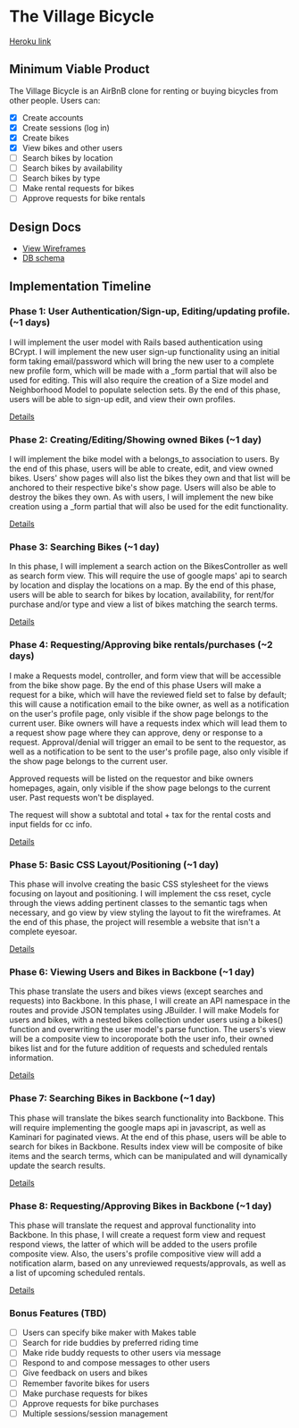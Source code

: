 # The Village Bicycle

[Heroku link][heroku]

[heroku]: http://villagebicycle.herokuapp.com

## Minimum Viable Product
The Village Bicycle is an AirBnB clone for renting or buying bicycles from other people. Users can:

- [x] Create accounts
- [x] Create sessions (log in)
- [x] Create bikes
- [x] View bikes and other users
- [ ] Search bikes by location
- [ ] Search bikes by availability
- [ ] Search bikes by type
- [ ] Make rental requests for bikes
- [ ] Approve requests for bike rentals

## Design Docs
* [View Wireframes][views]
* [DB schema][schema]

[views]: ./docs/views.md
[schema]: ./docs/schema.md

## Implementation Timeline

### Phase 1: User Authentication/Sign-up, Editing/updating profile. (~1 days)
I will implement the user model with Rails based authentication using BCrypt. I
will implement the new user sign-up functionality using an initial form taking email/password which will
bring the new user to a complete new profile form, which will be made with a _form partial
that will also be used for editing. This will also require the creation of a Size model and Neighborhood
Model to populate selection sets. By the end of this phase, users will be able to sign-up
edit, and view their own profiles.

[Details][phase-one]

### Phase 2: Creating/Editing/Showing owned Bikes (~1 day)
I will implement the bike model with a belongs_to association to users. By the end of this phase,
users will be able to create, edit, and view owned bikes. Users' show pages will also list the
bikes they own and that list will be anchored to their respective bike's show page. Users will also be
able to destroy the bikes they own. As with users, I will implement the new bike creation using a _form
partial that will also be used for the edit functionality.

[Details][phase-two]

### Phase 3: Searching Bikes (~1 day)
In this phase, I will implement a search action on the BikesController as well as search form view.
This will require the use of google maps' api to search by location and display the locations on a
map. By the end of this phase, users will be able to search for bikes by location, availability,
for rent/for purchase and/or type and view a list of bikes matching the search terms.

[Details][phase-three]

### Phase 4: Requesting/Approving bike rentals/purchases (~2 days)
I make a Requests model, controller, and form view that will be accessible from the
bike show page. By the end of this phase Users will make a request for a bike, which
will have the reviewed field set to false by default; this will cause a notification email
to the bike owner, as well as a notification on the user's profile page, only visible if the
show page belongs to the current user. Bike owners will have a requests index which will
lead them to a request show page where they can approve, deny or response to a request.
Approval/denial will trigger an email to be sent to the requestor, as well as a notification
to be sent to the user's profile page, also only visible if the show page belongs to the current user.

Approved requests will be listed on the requestor and bike owners homepages, again, only visible if the show page belongs to the current user. Past requests won't be displayed.

The request will show a subtotal and total + tax for the rental costs and input fields for cc info.

[Details][phase-four]

### Phase 5: Basic CSS Layout/Positioning (~1 day)
This phase will involve creating the basic CSS stylesheet for the views focusing on layout and positioning.
I will implement the css reset, cycle through the views adding pertinent classes to the semantic tags when necessary,
and go view by view styling the layout to fit the wireframes. At the end of this phase, the project will
resemble a website that isn't a complete eyesoar.

[Details][phase-five]

### Phase 6: Viewing Users and Bikes in Backbone (~1 day)
This phase translate the users and bikes views (except searches and requests) into Backbone. In this phase, I will
create an API namespace in the routes and provide JSON templates using JBuilder. I will make Models for users
and bikes, with a nested bikes collection under users using a bikes() function and overwriting the user model's
parse function. The users's view will be a composite view to incoroporate both the user info, their owned bikes list
and for the future addition of requests and scheduled rentals information.

[Details][phase-six]

### Phase 7: Searching Bikes in Backbone (~1 day)
This phase will translate the bikes search functionality into Backbone. This will require implementing the google maps api in javascript, as well as Kaminari for paginated views. At the end of this phase, users will be able to search for bikes in Backbone. Results index view will be composite of bike items and the search terms, which can be manipulated and will dynamically update the search results.

[Details][phase-seven]

### Phase 8: Requesting/Approving Bikes in Backbone (~1 day)
This phase will translate the request and approval functionality into Backbone. In this phase, I will create
a request form view and request respond views, the latter of which will be added to the users profile composite view.
Also, the users's profile compositive view will add a notification alarm, based on any unreviewed requests/approvals,
as well as a list of upcoming scheduled rentals.


[Details][phase-eight]

### Bonus Features (TBD)
- [ ] Users can specify bike maker with Makes table
- [ ] Search for ride buddies by preferred riding time
- [ ] Make ride buddy requests to other users via message
- [ ] Respond to and compose messages to other users
- [ ] Give feedback on users and bikes
- [ ] Remember favorite bikes for users
- [ ] Make purchase requests for bikes
- [ ] Approve requests for bike purchases
- [ ] Multiple sessions/session management

[phase-one]: ./docs/phases/phase1.md
[phase-two]: ./docs/phases/phase2.md
[phase-three]: ./docs/phases/phase3.md
[phase-four]: ./docs/phases/phase4.md
[phase-five]: ./docs/phases/phase5.md
[phase-six]: ./docs/phases/phase6.md
[phase-seven]: ./docs/phases/phase7.md
[phase-eight]: ./docs/phases/phase8.md
